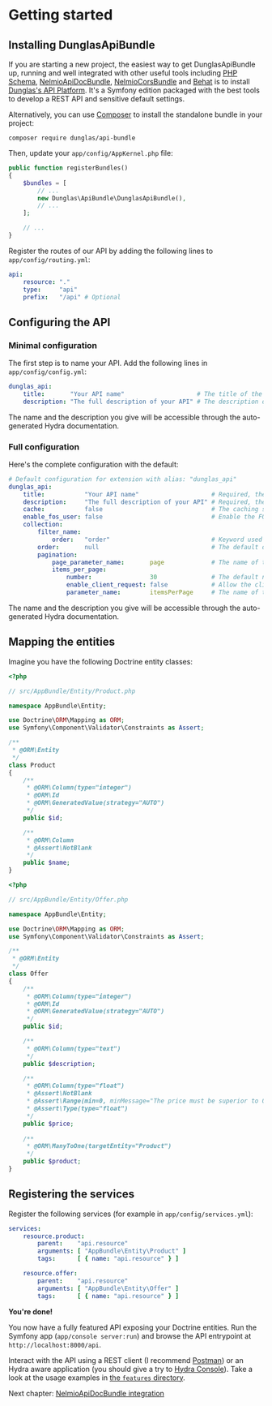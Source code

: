 # Getting started

## Installing DunglasApiBundle

If you are starting a new project, the easiest way to get DunglasApiBundle up, running and well integrated with other useful
tools including [PHP Schema](http://php-schema.dunglas.com), [NelmioApiDocBundle](https://github.com/nelmio/NelmioApiDocBundle),
[NelmioCorsBundle](https://github.com/nelmio/NelmioCorsBundle) and [Behat](http://behat.org) is to install [Dunglas's API
Platform](https://github.com/dunglas/api-platform).
It's a Symfony edition packaged with the best tools to develop a REST API and sensitive default settings.

Alternatively, you can use [Composer](http://getcomposer.org) to install the standalone bundle in your project:

`composer require dunglas/api-bundle`

Then, update your `app/config/AppKernel.php` file:

```php
public function registerBundles()
{
    $bundles = [
        // ...
        new Dunglas\ApiBundle\DunglasApiBundle(),
        // ...
    ];

    // ...
}
```

Register the routes of our API by adding the following lines to `app/config/routing.yml`:

```yaml
api:
    resource: "."
    type:     "api"
    prefix:   "/api" # Optional
```

## Configuring the API

### Minimal configuration

The first step is to name your API. Add the following lines in `app/config/config.yml`:

```yaml
dunglas_api:
    title:       "Your API name"                    # The title of the API.
    description: "The full description of your API" # The description of the API.
```

The name and the description you give will be accessible through the auto-generated Hydra documentation.

### Full configuration

Here's the complete configuration with the default:

```yaml
# Default configuration for extension with alias: "dunglas_api"
dunglas_api:
    title:           "Your API name"                    # Required, the title of the API.
    description:     "The full description of your API" # Required, the description of the API.
    cache:           false                              # The caching service to use. Set to "dunglas_api.mapping.cache.apc" to enable APC metadata caching.
    enable_fos_user: false                              # Enable the FOSUserBundle integration.
    collection:
        filter_name:
            order:   "order"                            # Keyword used for the order filter
        order:       null                               # The default order of results. (supported by Doctrine: ASC and DESC)
        pagination:
            page_parameter_name:       page             # The name of the parameter handling the page number.
            items_per_page:
                number:                30               # The default number of items perm page in collections.
                enable_client_request: false            # Allow the client to change the number of elements by page.
                parameter_name:        itemsPerPage     # The name of the parameter to change the number of elements by page client side.
```

The name and the description you give will be accessible through the auto-generated Hydra documentation.

## Mapping the entities

Imagine you have the following Doctrine entity classes:

```php
<?php

// src/AppBundle/Entity/Product.php

namespace AppBundle\Entity;

use Doctrine\ORM\Mapping as ORM;
use Symfony\Component\Validator\Constraints as Assert;

/**
 * @ORM\Entity
 */
class Product
{
    /**
     * @ORM\Column(type="integer")
     * @ORM\Id
     * @ORM\GeneratedValue(strategy="AUTO")
     */
    public $id;

    /**
     * @ORM\Column
     * @Assert\NotBlank
     */
    public $name;
}
```

```php
<?php

// src/AppBundle/Entity/Offer.php

namespace AppBundle\Entity;

use Doctrine\ORM\Mapping as ORM;
use Symfony\Component\Validator\Constraints as Assert;

/**
 * @ORM\Entity
 */
class Offer
{
    /**
     * @ORM\Column(type="integer")
     * @ORM\Id
     * @ORM\GeneratedValue(strategy="AUTO")
     */
    public $id;

    /**
     * @ORM\Column(type="text")
     */
    public $description;

    /**
     * @ORM\Column(type="float")
     * @Assert\NotBlank
     * @Assert\Range(min=0, minMessage="The price must be superior to 0.")
     * @Assert\Type(type="float")
     */
    public $price;
    
    /**
     * @ORM\ManyToOne(targetEntity="Product")
     */
    public $product;
}
```

## Registering the services

Register the following services (for example in `app/config/services.yml`):

```yaml
services:
    resource.product:
        parent:    "api.resource"
        arguments: [ "AppBundle\Entity\Product" ]
        tags:      [ { name: "api.resource" } ]

    resource.offer:
        parent:    "api.resource"
        arguments: [ "AppBundle\Entity\Offer" ]
        tags:      [ { name: "api.resource" } ]
```

**You're done!**

You now have a fully featured API exposing your Doctrine entities.
Run the Symfony app (`app/console server:run`) and browse the API entrypoint at `http://localhost:8000/api`.

Interact with the API using a REST client (I recommend [Postman](https://chrome.google.com/webstore/detail/postman-rest-client/fdmmgilgnpjigdojojpjoooidkmcomcm))
or an Hydra aware application (you should give a try to [Hydra Console](https://github.com/lanthaler/HydraConsole)). Take
a look at the usage examples in [the `features` directory](/features/).

Next chapter: [NelmioApiDocBundle integration](nelmio-api-doc.md)
